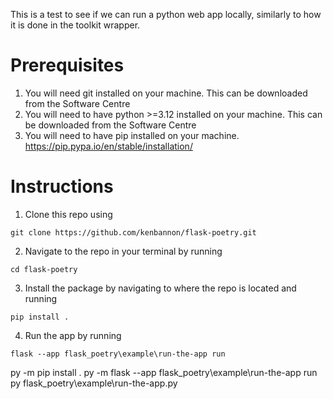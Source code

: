 This is a test to see if we can run a python web app locally, similarly to how it is done in the toolkit wrapper.

# Prerequisites
1. You will need git installed on your machine. This can be downloaded from the Software Centre
2. You will need to have python >=3.12 installed on your machine. This can be downloaded from the Software Centre
3. You will need to have pip installed on your machine. https://pip.pypa.io/en/stable/installation/

# Instructions

1. Clone this repo using 
```
git clone https://github.com/kenbannon/flask-poetry.git
```
2. Navigate to the repo in your terminal by running
```
cd flask-poetry
```
3. Install the package by navigating to where the repo is located and running 
```
pip install .
```
4. Run the app by running 
```
flask --app flask_poetry\example\run-the-app run
```



py -m pip install .
py -m flask --app flask_poetry\example\run-the-app run
py flask_poetry\example\run-the-app.py
```
